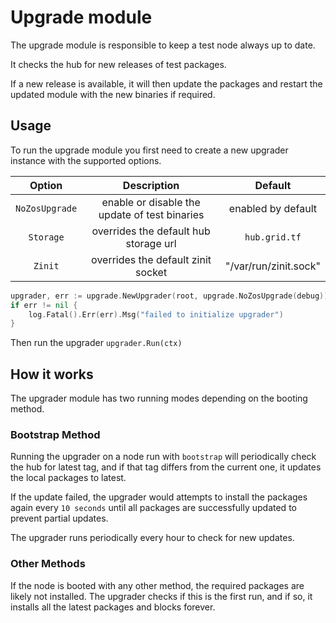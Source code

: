 # Upgrade module

The upgrade module is responsible to keep a test node always up to date.

It checks the hub for new releases of test packages.

If a new release is available, it will then update the packages and restart the updated module with the new binaries if required.

## Usage

To run the upgrade module you first need to create a new upgrader instance with the supported options.

|     Option     |                 Description                  |        Default        |
| :------------: | :------------------------------------------: | :-------------------: |
| `NoZosUpgrade` | enable or disable the update of test binaries |  enabled by default   |
|   `Storage`    |    overrides the default hub storage url     |     `hub.grid.tf`     |
|    `Zinit`     |      overrides the default zinit socket      | "/var/run/zinit.sock" |

```go
upgrader, err := upgrade.NewUpgrader(root, upgrade.NoZosUpgrade(debug))
if err != nil {
    log.Fatal().Err(err).Msg("failed to initialize upgrader")
}
```

Then run the upgrader `upgrader.Run(ctx)`

## How it works

The upgrader module has two running modes depending on the booting method.

### Bootstrap Method

Running the upgrader on a node run with `bootstrap` will periodically check the hub for latest tag,
and if that tag differs from the current one, it updates the local packages to latest.

If the update failed, the upgrader would attempts to install the packages again every `10 seconds` until all packages are successfully updated to prevent partial updates.

The upgrader runs periodically every hour to check for new updates.

### Other Methods

If the node is booted with any other method, the required packages are likely not installed.
The upgrader checks if this is the first run, and if so, it installs all the latest packages and blocks forever.
